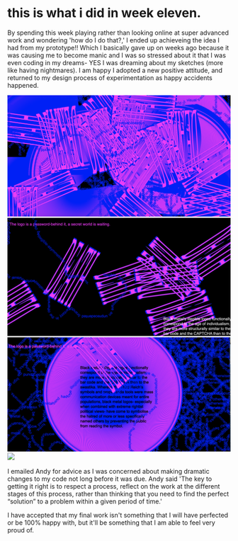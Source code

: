 # this is what i did in week eleven. 

By spending this week playing rather than looking online at super advanced work and wondering 'how do I do that?,' I ended up achieveing the idea I had from my prototype!! Which I basically gave up on weeks ago because it was causing me to become manic and I was so stressed about it that I was even coding in my dreams- YES I was dreaming about my sketches (more like having nightmares). I am happy I adopted a new positive attitude, and returned to my design process of experimentation as happy accidents happened. 

![](screenshot1.png)
![](screenshot2.png)
![](screenshot3.png)
![](screenshot4.png)

I emailed Andy for advice as I was concerned about making dramatic changes to my code not long before it was due. Andy said 'The key to getting it right is to respect a process, reflect on the work at the different stages of this process, rather than thinking that you need to find the perfect “solution” to a problem within a given period of time.' 

I have accepted that my final work isn't something that I will have perfected or be 100% happy with, but it'll be something that I am able to feel very proud of. 
